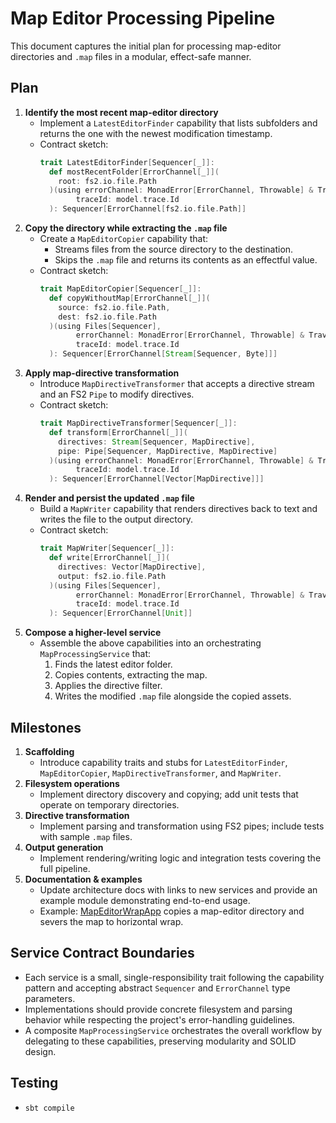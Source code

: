 # Map Editor Processing Pipeline

This document captures the initial plan for processing map-editor directories and `.map` files in a modular, effect-safe manner.

## Plan
1. **Identify the most recent map-editor directory**
   - Implement a `LatestEditorFinder` capability that lists subfolders and returns the one with the newest modification timestamp.
   - Contract sketch:
     ```scala
     trait LatestEditorFinder[Sequencer[_]]:
       def mostRecentFolder[ErrorChannel[_]](
         root: fs2.io.file.Path
       )(using errorChannel: MonadError[ErrorChannel, Throwable] & Traverse[ErrorChannel],
             traceId: model.trace.Id
       ): Sequencer[ErrorChannel[fs2.io.file.Path]]
     ```
2. **Copy the directory while extracting the `.map` file**
   - Create a `MapEditorCopier` capability that:
     - Streams files from the source directory to the destination.
     - Skips the `.map` file and returns its contents as an effectful value.
   - Contract sketch:
     ```scala
     trait MapEditorCopier[Sequencer[_]]:
       def copyWithoutMap[ErrorChannel[_]](
         source: fs2.io.file.Path,
         dest: fs2.io.file.Path
       )(using Files[Sequencer],
             errorChannel: MonadError[ErrorChannel, Throwable] & Traverse[ErrorChannel],
             traceId: model.trace.Id
       ): Sequencer[ErrorChannel[Stream[Sequencer, Byte]]]
     ```
3. **Apply map-directive transformation**
   - Introduce `MapDirectiveTransformer` that accepts a directive stream and an FS2 `Pipe` to modify directives.
   - Contract sketch:
     ```scala
     trait MapDirectiveTransformer[Sequencer[_]]:
       def transform[ErrorChannel[_]](
         directives: Stream[Sequencer, MapDirective],
         pipe: Pipe[Sequencer, MapDirective, MapDirective]
       )(using errorChannel: MonadError[ErrorChannel, Throwable] & Traverse[ErrorChannel],
             traceId: model.trace.Id
       ): Sequencer[ErrorChannel[Vector[MapDirective]]]
     ```
4. **Render and persist the updated `.map` file**
   - Build a `MapWriter` capability that renders directives back to text and writes the file to the output directory.
   - Contract sketch:
     ```scala
     trait MapWriter[Sequencer[_]]:
       def write[ErrorChannel[_]](
         directives: Vector[MapDirective],
         output: fs2.io.file.Path
       )(using Files[Sequencer],
             errorChannel: MonadError[ErrorChannel, Throwable] & Traverse[ErrorChannel],
             traceId: model.trace.Id
       ): Sequencer[ErrorChannel[Unit]]
     ```
5. **Compose a higher-level service**
   - Assemble the above capabilities into an orchestrating `MapProcessingService` that:
     1. Finds the latest editor folder.
     2. Copies contents, extracting the map.
     3. Applies the directive filter.
     4. Writes the modified `.map` file alongside the copied assets.

## Milestones
1. **Scaffolding**
   - Introduce capability traits and stubs for `LatestEditorFinder`, `MapEditorCopier`, `MapDirectiveTransformer`, and `MapWriter`.
2. **Filesystem operations**
   - Implement directory discovery and copying; add unit tests that operate on temporary directories.
3. **Directive transformation**
   - Implement parsing and transformation using FS2 pipes; include tests with sample `.map` files.
4. **Output generation**
   - Implement rendering/writing logic and integration tests covering the full pipeline.
5. **Documentation & examples**
   - Update architecture docs with links to new services and provide an example module demonstrating end-to-end usage.
   - Example: [MapEditorWrapApp](../../../apps/src/main/scala/com/crib/bills/dom6maps/apps/MapEditorWrapApp.scala) copies a
     map-editor directory and severs the map to horizontal wrap.

## Service Contract Boundaries
- Each service is a small, single-responsibility trait following the capability pattern and accepting abstract `Sequencer` and `ErrorChannel` type parameters.
- Implementations should provide concrete filesystem and parsing behavior while respecting the project's error-handling guidelines.
- A composite `MapProcessingService` orchestrates the overall workflow by delegating to these capabilities, preserving modularity and SOLID design.

## Testing
- `sbt compile`
